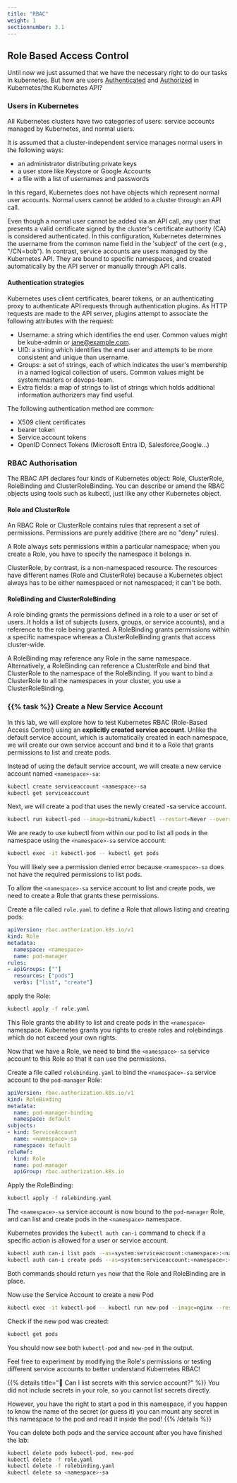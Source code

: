 ```yaml
---
title: "RBAC"
weight: 1
sectionnumber: 3.1
---
```



## Role Based Access Control

Until now we just assumed that we have the necessary right to do our tasks in kubernetes. But how are users [Authenticated](https://kubernetes.io/docs/reference/access-authn-authz/authentication/) and [Authorized](https://kubernetes.io/docs/reference/access-authn-authz/rbac/) in Kubernetes/the Kubernetes API?

### Users in Kubernetes

All Kubernetes clusters have two categories of users: service accounts managed by Kubernetes, and normal users.

It is assumed that a cluster-independent service manages normal users in the following ways:

* an administrator distributing private keys
* a user store like Keystore or Google Accounts
* a file with a list of usernames and passwords

In this regard, Kubernetes does not have objects which represent normal user accounts. Normal users cannot be added to a cluster through an API call.

Even though a normal user cannot be added via an API call, any user that presents a valid certificate signed by the cluster's certificate authority (CA) is considered authenticated. In this configuration, Kubernetes determines the username from the common name field in the 'subject' of the cert (e.g., "/CN=bob").
In contrast, service accounts are users managed by the Kubernetes API. They are bound to specific namespaces, and created automatically by the API server or manually through API calls.

#### Authentication strategies

Kubernetes uses client certificates, bearer tokens, or an authenticating proxy to authenticate API requests through authentication plugins.
As HTTP requests are made to the API server, plugins attempt to associate the following attributes with the request:

* Username: a string which identifies the end user. Common values might be kube-admin or <jane@example.com>.
* UID: a string which identifies the end user and attempts to be more consistent and unique than username.
* Groups: a set of strings, each of which indicates the user's membership in a named logical collection of users. Common values might be system:masters or devops-team.
* Extra fields: a map of strings to list of strings which holds additional information authorizers may find useful.

The following authentication method are common:

* X509 client certificates
* bearer token
* Service account tokens
* OpenID Connect Tokens (Microsoft Entra ID, Salesforce,Google...)

### RBAC Authorisation

The RBAC API declares four kinds of Kubernetes object: Role, ClusterRole, RoleBinding and ClusterRoleBinding. You can describe or amend the RBAC objects using tools such as kubectl, just like any other Kubernetes object.

#### Role and ClusterRole

An RBAC Role or ClusterRole contains rules that represent a set of permissions. Permissions are purely additive (there are no "deny" rules).

A Role always sets permissions within a particular namespace; when you create a Role, you have to specify the namespace it belongs in.

ClusterRole, by contrast, is a non-namespaced resource. The resources have different names (Role and ClusterRole) because a Kubernetes object always has to be either namespaced or not namespaced; it can't be both.

#### RoleBinding and ClusterRoleBinding

A role binding grants the permissions defined in a role to a user or set of users. It holds a list of subjects (users, groups, or service accounts), and a reference to the role being granted. A RoleBinding grants permissions within a specific namespace whereas a ClusterRoleBinding grants that access cluster-wide.

A RoleBinding may reference any Role in the same namespace. Alternatively, a RoleBinding can reference a ClusterRole and bind that ClusterRole to the namespace of the RoleBinding. If you want to bind a ClusterRole to all the namespaces in your cluster, you use a ClusterRoleBinding.

### {{% task %}} Create a New Service Account

In this lab, we will explore how to test Kubernetes RBAC (Role-Based Access Control) using an **explicitly created service account**. Unlike the default service account, which is automatically created in each namespace, we will create our own service account and bind it to a Role that grants permissions to list and create pods.

Instead of using the default service account, we will create a new service account named `<namespace>-sa`:

```bash
kubectl create serviceaccount <namespace>-sa
kubectl get serviceaccount
```

Next, we will create a pod that uses the newly created <namespace>-sa service account.

```bash
kubectl run kubectl-pod --image=bitnami/kubectl --restart=Never --overrides='{ "spec": { "serviceAccount": "<namespace>-sa" }}' -- sleep infinity
```

We are ready to use kubectl from within our pod to list all pods in the namespace using the `<namespace>-sa` service account:

```bash
kubectl exec -it kubectl-pod -- kubectl get pods
```

You will likely see a permission denied error because `<namespace>-sa` does not have the required permissions to list pods.

To allow the `<namespace>-sa` service account to list and create pods, we need to create a Role that grants these permissions.

Create a file called `role.yaml` to define a Role that allows listing and creating pods:

```yaml
apiVersion: rbac.authorization.k8s.io/v1
kind: Role
metadata:
  namespace: <namespace>
  name: pod-manager
rules:
- apiGroups: [""]
  resources: ["pods"]
  verbs: ["list", "create"]
```

apply the Role:

```bash
kubectl apply -f role.yaml
```

This Role grants the ability to list and create pods in the `<namespace>` namespace. Kubernetes grants you rights to create roles and rolebindings which do not exceed your own rights.

Now that we have a Role, we need to bind the `<namespace>-sa` service account to this Role so that it can use the permissions.

Create a file called `rolebinding.yaml` to bind the `<namespace>-sa` service account to the `pod-manager` Role:

```yaml
apiVersion: rbac.authorization.k8s.io/v1
kind: RoleBinding
metadata:
  name: pod-manager-binding
  namespace: default
subjects:
- kind: ServiceAccount
  name: <namespace>-sa
  namespace: default
roleRef:
  kind: Role
  name: pod-manager
  apiGroup: rbac.authorization.k8s.io
```

Apply the RoleBinding:

```bash
kubectl apply -f rolebinding.yaml
```

The `<namespace>-sa` service account is now bound to the `pod-manager` Role, and can list and create pods in the `<namespace>` namespace.

Kubernetes provides the `kubectl auth can-i` command to check if a specific action is allowed for a user or service account.

```bash
kubectl auth can-i list pods --as=system:serviceaccount:<namespace>:<namespace>-sa -n <namespace>
kubectl auth can-i create pods --as=system:serviceaccount:<namespace>:<namespace>-sa -n <namespace>
```

Both commands should return `yes` now that the Role and RoleBinding are in place.

Now use the Service Account to create a new Pod

```bash
kubectl exec -it kubectl-pod -- kubectl run new-pod --image=nginx --restart=Never
```

Check if the new pod was created:

```bash
kubectl get pods
```

You should now see both `kubectl-pod` and `new-pod` in the output.

Feel free to experiment by modifying the Role's permissions or testing different service accounts to better understand Kubernetes RBAC!

{{% details title="🤔 Can I list secrets with this service account?" %}}
You did not include secrets in your role, so you cannot list secrets directly.

However, you have the right to start a pod in this namespace, if you happen to know the name of the secret (or guess it) you can mount any secret in this namespace to the pod and read it inside the pod!
{{% /details %}}

You can delete both pods and the service account after you have finished the lab:

```bash
kubectl delete pods kubectl-pod, new-pod
kubectl delete -f role.yaml
kubectl delete -f rolebinding.yaml
kubectl delete sa <namespace>-sa
```
